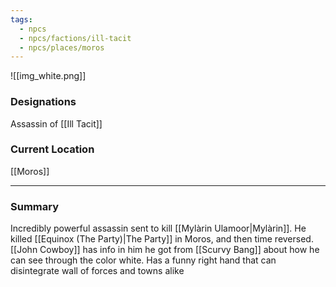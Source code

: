 ```yaml
---
tags:
  - npcs
  - npcs/factions/ill-tacit
  - npcs/places/moros
---
```

![[img_white.png]]

### Designations
Assassin of [[Ill Tacit]]

### Current Location
[[Moros]]

___
### Summary
Incredibly powerful assassin sent to kill [[Mylàrin Ulamoor|Mylàrin]].
He killed [[Equinox (The Party)|The Party]] in Moros, and then time reversed.
[[John Cowboy]] has info in him he got from [[Scurvy Bang]] about how he can see through the color white.
Has a funny right hand that can disintegrate wall of forces and towns alike